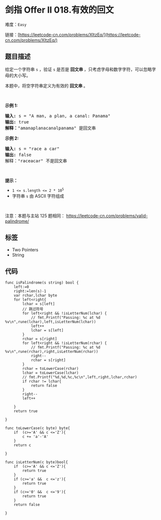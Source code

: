 # 剑指 Offer II 018.有效的回文

难度：`Easy`

 链接：[https://leetcode-cn.com/problems/XltzEq/](https://leetcode-cn.com/problems/XltzEq/)

## 题目描述

<p>给定一个字符串 <code>s</code> ，验证 <code>s</code>&nbsp;是否是&nbsp;<strong>回文串&nbsp;</strong>，只考虑字母和数字字符，可以忽略字母的大小写。</p>

<p>本题中，将空字符串定义为有效的&nbsp;<strong>回文串&nbsp;</strong>。</p>

<p>&nbsp;</p>

<p><strong>示例 1:</strong></p>

<pre>
<strong>输入: </strong>s =<strong> </strong>&quot;A man, a plan, a canal: Panama&quot;
<strong>输出:</strong> true
<strong>解释：</strong>&quot;amanaplanacanalpanama&quot; 是回文串</pre>

<p><strong>示例 2:</strong></p>

<pre>
<strong>输入:</strong> s = &quot;race a car&quot;
<strong>输出:</strong> false
解释：&quot;raceacar&quot; 不是回文串</pre>

<p>&nbsp;</p>

<p><strong>提示：</strong></p>

<ul>
	<li><code>1 &lt;= s.length &lt;= 2 * 10<sup>5</sup></code></li>
	<li>字符串 <code>s</code> 由 ASCII 字符组成</li>
</ul>

<p>&nbsp;</p>

<p><meta charset="UTF-8" />注意：本题与主站 125&nbsp;题相同：&nbsp;<a href="https://leetcode-cn.com/problems/valid-palindrome/">https://leetcode-cn.com/problems/valid-palindrome/</a></p>

## 标签

 - Two Pointers 
 - String 

## 代码

```golang
func isPalindrome(s string) bool {
    left:=0
    right:=len(s)-1
    var rchar,lchar byte 
    for left<right{
        lchar = s[left]
        // 跳过符号
        for left<right && !isLetterNum(lchar) {
            // fmt.Printf("Passing: %c at %d %v\n",rune(lchar),left,isLetterNum(lchar))
            left++
            lchar = s[left]
        }
        rchar = s[right]
        for left<right && !isLetterNum(rchar) {
            // fmt.Printf("Passing: %c at %d %v\n",rune(rchar),right,isLetterNum(rchar))
            right--
            rchar = s[right]
        }
        rchar = toLowerCase(rchar)
        lchar = toLowerCase(lchar)
        // fmt.Printf("%d,%d,%c,%c\n",left,right,lchar,rchar)
        if rchar != lchar{
            return false
        }
        right--
        left++

    }
    return true

}

func toLowerCase(c byte) byte{
    if  (c>='A' && c <='Z'){
        c += 'a'-'A'
    }
    return c

}

func isLetterNum(c byte)bool{
    if  (c>='A' && c <='Z'){
        return true
    }
    if (c>='a' &&  c <='z'){
        return true
    }
    if (c>='0' &&  c <='9'){
        return true
    }
    return false

}
```